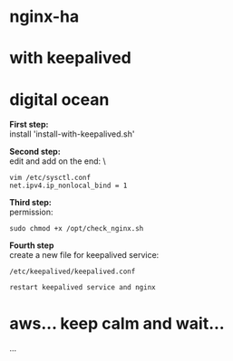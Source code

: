 # nginx-ha
# with keepalived
# digital ocean

**First step:** \
install 'install-with-keepalived.sh'

**Second step:** \
edit and add on the end: \
```
vim /etc/sysctl.conf 
net.ipv4.ip_nonlocal_bind = 1
```

**Third step:** \
permission: 
```
sudo chmod +x /opt/check_nginx.sh
```

**Fourth step** \
create a new file for keepalived service: 
```
/etc/keepalived/keepalived.conf 

restart keepalived service and nginx 

```

# aws... keep calm and wait...
...
